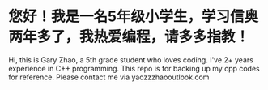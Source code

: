 # 您好！我是一名5年级小学生，学习信奥两年多了，我热爱编程，请多多指教！

Hi, this is Gary Zhao, a 5th grade student who loves coding. I've 2+ years experience in C++ programming. This repo is for backing up my cpp codes for reference. Please contact me via yaozzzhao<AT>outlook.com
